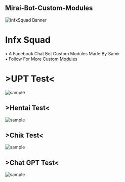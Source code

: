 ## Mirai-Bot-Custom-Modules
![InfxSquad Banner](https://i.imgur.com/ead119z.png)

# Infx Squad

• A Facebook Chat Bot Custom Modules Made By Samir <br />
• Follow For More Custom Modules <br/>

# >UPT Test<
![sample](https://i.imgur.com/e4lvW03.png)

## >Hentai Test< 
![sample](https://i.imgur.com/gGDIovX.png)

## >Chik Test<
![sample](https://i.imgur.com/kgwBOvQ.png)

## >Chat GPT Test<
![sample](https://i.imgur.com/TfRPBeb.png)
